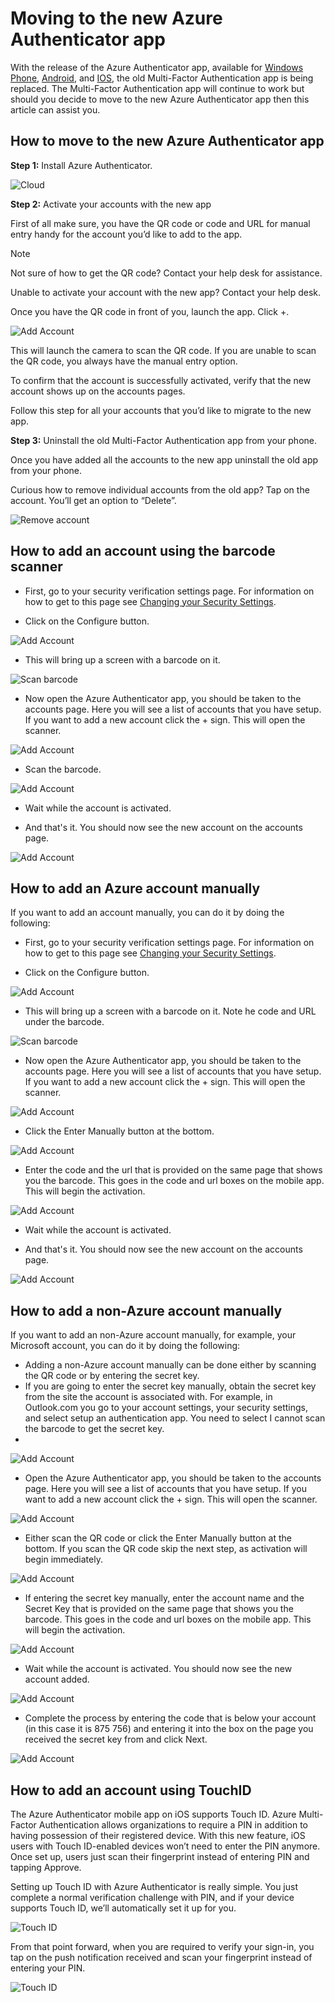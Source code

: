 <properties 
    pageTitle="Azure Authenticator app for mobile phones" 
    description="Learn how to upgrade to the latest version of Azure Authenticatior." 
    services="multi-factor-authentication" 
    documentationCenter="" 
    authors="billmath" 
    manager="stevenpo" 
    editor="curtland"/>

<tags 
    ms.service="multi-factor-authentication" 
    ms.workload="identity" 
    ms.tgt_pltfrm="na" 
    ms.devlang="na" 
    ms.topic="article" 
    ms.date="11/19/2015" 
    ms.author="billmath"/>



# Moving to the new Azure Authenticator app
With the release of the Azure Authenticator app, available for [Windows Phone](http://www.windowsphone.com/en-us/store/app/azure-authenticator/03a5b2bf-6066-418f-b569-e8aecbc06e50), [Android](https://play.google.com/store/apps/details?id=com.azure.authenticator), and [IOS](https://itunes.apple.com/us/app/azure-authenticator/id983156458), the old Multi-Factor Authentication app is being replaced.  The Multi-Factor Authentication app will continue to work but should you decide to move to the new Azure Authenticator app then this article can assist you.  

## How to move to the new Azure Authenticator app
**Step 1:** Install Azure Authenticator.

![Cloud](./media/multi-factor-authentication-azure-authenticator/home.png)

**Step 2:** Activate your accounts with the new app

First of all make sure, you have the QR code or code and URL for manual entry handy for the account you’d like to add to the app.

> [!NOTE]
> Not sure of how to get the QR code? Contact your help desk for assistance.
> 
> Unable to activate your account with the new app? Contact your help desk.
> 
> 
Once you have the QR code in front of you, launch the app. Click +. 

![Add Account](./media/multi-factor-authentication-azure-authenticator/addaccount.png)

This will launch the camera to scan the QR code.  If you are unable to scan the QR code, you always have the manual entry option. 

To confirm that the account is successfully activated, verify that the new account shows up on the accounts pages. 

Follow this step for all your accounts that you’d like to migrate to the new app.

**Step 3:**  Uninstall the old Multi-Factor Authentication app from your phone.

Once you have added all the accounts to the new app uninstall the old app from your phone.

Curious how to remove individual accounts from the old app?
Tap on the account. You’ll get an option to “Delete”. 

![Remove account](./media/multi-factor-authentication-azure-authenticator/remove.png)

## How to add an account using the barcode scanner
* First, go to your security verification settings page.  For information on how to get to this page see [Changing your Security Settings](multi-factor-authentication-end-user-manage-settings.md).

* Click on the Configure button. 


![Add Account](./media/multi-factor-authentication-azure-authenticator/azureauthe.png)

* This will bring up a screen with a barcode on it.

![Scan barcode](./media/multi-factor-authentication-azure-authenticator/barcode2.png)

* Now open the Azure Authenticator app, you should be taken to the accounts page.  Here you will see a list of accounts that you have setup.  If you want to add a new account click the + sign.  This will open the scanner.

![Add Account](./media/multi-factor-authentication-azure-authenticator/addaccount3.png)

* Scan the barcode. 

![Add Account](./media/multi-factor-authentication-azure-authenticator/scan.png)

* Wait while the account is activated.

* And that's it.  You should now see the new account on the accounts page.


![Add Account](./media/multi-factor-authentication-azure-authenticator/addaccount2.png)

## How to add an Azure account manually
If you want to add an account manually, you can do it by doing the following:

* First, go to your security verification settings page.  For information on how to get to this page see [Changing your Security Settings](multi-factor-authentication-end-user-manage-settings.md).

* Click on the Configure button. 


![Add Account](./media/multi-factor-authentication-azure-authenticator/azureauthe.png)

* This will bring up a screen with a barcode on it.  Note he code and URL under the barcode.

![Scan barcode](./media/multi-factor-authentication-azure-authenticator/barcode2.png)

* Now open the Azure Authenticator app, you should be taken to the accounts page.  Here you will see a list of accounts that you have setup.  If you want to add a new account click the + sign.  This will open the scanner.

![Add Account](./media/multi-factor-authentication-azure-authenticator/addaccount3.png)

* Click the Enter Manually button at the bottom.

![Add Account](./media/multi-factor-authentication-azure-authenticator/scan.png)

* Enter the code and the url that is provided on the same page that shows you the barcode.  This goes in the code and url boxes on the mobile app.  This will begin the activation.

![Add Account](./media/multi-factor-authentication-azure-authenticator/manual.png)

* Wait while the account is activated.

* And that's it.  You should now see the new account on the accounts page.


![Add Account](./media/multi-factor-authentication-azure-authenticator/addaccount2.png)

## How to add a non-Azure account manually
If you want to add an non-Azure account manually, for example, your Microsoft account, you can do it by doing the following:  

* Adding a non-Azure account manually can be done either by scanning the QR code or by entering the secret key.
* If you are going to enter the secret key manually, obtain the secret key from the site the account is associated with.  For example, in Outlook.com you go to your account settings, your security settings, and select setup an authentication app.  You need to select I cannot scan the barcode to get the secret key.
* 

![Add Account](./media/multi-factor-authentication-azure-authenticator/secretkey.png)

* Open the Azure Authenticator app, you should be taken to the accounts page.  Here you will see a list of accounts that you have setup.  If you want to add a new account click the + sign.  This will open the scanner.

![Add Account](./media/multi-factor-authentication-azure-authenticator/addaccount3.png)

* Either scan the QR code or click the Enter Manually button at the bottom.  If you scan the QR code skip the next step, as activation will begin immediately.

![Add Account](./media/multi-factor-authentication-azure-authenticator/scan.png)

* If entering the secret key manually, enter the account name and the Secret Key that is provided on the same page that shows you the barcode.  This goes in the code and url boxes on the mobile app.  This will begin the activation.

![Add Account](./media/multi-factor-authentication-azure-authenticator/manual.png)

* Wait while the account is activated.  You should now see the new account added.

![Add Account](./media/multi-factor-authentication-azure-authenticator/msaccount.png)

* Complete the process by entering the code that is below your account (in this case it is 875 756) and entering it into the box on the page you received the secret key from and click Next.  

![Add Account](./media/multi-factor-authentication-azure-authenticator/verify.png)

## How to add an account using TouchID
The Azure Authenticator mobile app on iOS supports Touch ID.  Azure Multi-Factor Authentication allows organizations to require a PIN in addition to having possession of their registered device. With this new feature, iOS users with Touch ID-enabled devices won’t need to enter the PIN anymore. Once set up, users just scan their fingerprint instead of entering PIN and tapping Approve.

Setting up Touch ID with Azure Authenticator is really simple. You just complete a normal verification challenge with PIN, and if your device supports Touch ID, we’ll automatically set it up for you. 

![Touch ID](./media/multi-factor-authentication-azure-authenticator/touchid1.png)

From that point forward, when you are required to verify your sign-in, you tap on the push notification received and scan your fingerprint instead of entering your PIN.

![Touch ID](./media/multi-factor-authentication-azure-authenticator/touchid2.png)

